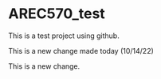 # AREC570_test

This is a test project using github. 

This is a new change made today (10/14/22)

This is a new change. 